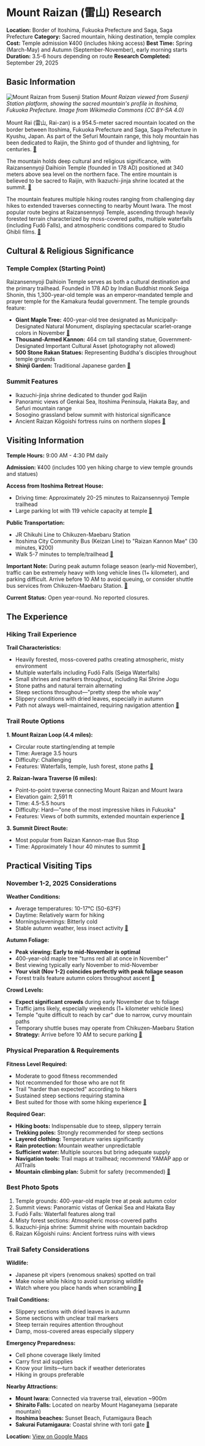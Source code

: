 # Mount Raizan (雷山) Research

**Location:** Border of Itoshima, Fukuoka Prefecture and Saga, Saga Prefecture
**Category:** Sacred mountain, hiking destination, temple complex
**Cost:** Temple admission ¥400 (includes hiking access)
**Best Time:** Spring (March-May) and Autumn (September-November), early morning starts
**Duration:** 3.5-6 hours depending on route
**Research Completed:** September 29, 2025

## Basic Information

![Mount Raizan from Susenji Station](https://upload.wikimedia.org/wikipedia/commons/1/1b/Mount_Raizan_from_platform_of_Susenji_Station.JPG)
*Mount Raizan viewed from Susenji Station platform, showing the sacred mountain's profile in Itoshima, Fukuoka Prefecture. Image from Wikimedia Commons (CC BY-SA 4.0)*

Mount Rai (雷山, Rai-zan) is a 954.5-meter sacred mountain located on the border between Itoshima, Fukuoka Prefecture and Saga, Saga Prefecture in Kyushu, Japan. As part of the Sefuri Mountain range, this holy mountain has been dedicated to Raijin, the Shinto god of thunder and lightning, for centuries. [🔗](https://en.wikipedia.org/wiki/Mount_Rai)

The mountain holds deep cultural and religious significance, with Raizansennyoji Daihioin Temple (founded in 178 AD) positioned at 340 meters above sea level on the northern face. The entire mountain is believed to be sacred to Raijin, with Ikazuchi-jinja shrine located at the summit. [🔗](https://en.wikipedia.org/wiki/Mount_Rai)

The mountain features multiple hiking routes ranging from challenging day hikes to extended traverses connecting to nearby Mount Iwara. The most popular route begins at Raizansennyoji Temple, ascending through heavily forested terrain characterized by moss-covered paths, multiple waterfalls (including Fudō Falls), and atmospheric conditions compared to Studio Ghibli films. [🔗](https://www.kyushuhiking.com/2018/06/raizan-and-iharayama-itoshima-hike.html)

## Cultural & Religious Significance

### Temple Complex (Starting Point)

Raizansennyoji Daihioin Temple serves as both a cultural destination and the primary trailhead. Founded in 178 AD by Indian Buddhist monk Seiga Shonin, this 1,300-year-old temple was an emperor-mandated temple and prayer temple for the Kamakura feudal government. The temple grounds feature:

- **Giant Maple Tree:** 400-year-old tree designated as Municipally-Designated Natural Monument, displaying spectacular scarlet-orange colors in November [🔗](https://danslegris.com/blogs/journal/raizan-sennyoji-daihioin-temple)
- **Thousand-Armed Kannon:** 464 cm tall standing statue, Government-Designated Important Cultural Asset (photography not allowed)
- **500 Stone Rakan Statues:** Representing Buddha's disciples throughout temple grounds
- **Shinji Garden:** Traditional Japanese garden [🔗](https://www.crossroadfukuoka.jp/en/spot/12260)

### Summit Features

- Ikazuchi-jinja shrine dedicated to thunder god Raijin
- Panoramic views of Genkai Sea, Itoshima Peninsula, Hakata Bay, and Sefuri mountain range
- Sosogino grassland below summit with historical significance
- Ancient Raizan Kōgoishi fortress ruins on northern slopes [🔗](https://en.wikipedia.org/wiki/Mount_Rai)

## Visiting Information

**Temple Hours:** 9:00 AM - 4:30 PM daily

**Admission:** ¥400 (includes 100 yen hiking charge to view temple grounds and statues)

**Access from Itoshima Retreat House:**
- Driving time: Approximately 20-25 minutes to Raizansennyoji Temple trailhead
- Large parking lot with 119 vehicle capacity at temple [🔗](https://www.crossroadfukuoka.jp/en/spot/12260)

**Public Transportation:**
- JR Chikuhi Line to Chikuzen-Maebaru Station
- Itoshima City Community Bus (Keizan Line) to "Raizan Kannon Mae" (30 minutes, ¥200)
- Walk 5-7 minutes to temple/trailhead [🔗](https://www.crossroadfukuoka.jp/en/spot/12260)

**Important Note:** During peak autumn foliage season (early-mid November), traffic can be extremely heavy with long vehicle lines (1+ kilometer), and parking difficult. Arrive before 10 AM to avoid queuing, or consider shuttle bus services from Chikuzen-Maebaru Station. [🔗](https://geishakai.pl/2021/11/autumn-leaves-at-raizan-sennyo-ji/)

**Current Status:** Open year-round. No reported closures.

## The Experience

### Hiking Trail Experience

**Trail Characteristics:**
- Heavily forested, moss-covered paths creating atmospheric, misty environment
- Multiple waterfalls including Fudō Falls (Seiga Waterfalls)
- Small shrines and markers throughout, including Rai Shrine Jogu
- Stone paths and natural terrain alternating
- Steep sections throughout—"pretty steep the whole way"
- Slippery conditions with dried leaves, especially in autumn
- Path not always well-maintained, requiring navigation attention [🔗](https://www.alltrails.com/trail/japan/fukuoka/mount-raizan-loop)

### Trail Route Options

**1. Mount Raizan Loop (4.4 miles):**
- Circular route starting/ending at temple
- Time: Average 3.5 hours
- Difficulty: Challenging
- Features: Waterfalls, temple, lush forest, stone paths [🔗](https://www.alltrails.com/trail/japan/fukuoka/mount-raizan-loop)

**2. Raizan-Iwara Traverse (6 miles):**
- Point-to-point traverse connecting Mount Raizan and Mount Iwara
- Elevation gain: 2,591 ft
- Time: 4.5-5.5 hours
- Difficulty: Hard—"one of the most impressive hikes in Fukuoka"
- Features: Views of both summits, extended mountain experience [🔗](https://www.kyushuhiking.com/2018/06/raizan-and-iharayama-itoshima-hike.html)

**3. Summit Direct Route:**
- Most popular from Raizan Kannon-mae Bus Stop
- Time: Approximately 1 hour 40 minutes to summit [🔗](https://en.wikipedia.org/wiki/Mount_Rai)

## Practical Visiting Tips

### November 1-2, 2025 Considerations

**Weather Conditions:**
- Average temperatures: 10-17°C (50-63°F)
- Daytime: Relatively warm for hiking
- Mornings/evenings: Bitterly cold
- Stable autumn weather, less insect activity [🔗](https://www.tsunagujapan.com/a-year-s-guide-on-fukuoka-s-weather-climate/)

**Autumn Foliage:**
- **Peak viewing: Early to mid-November is optimal**
- 400-year-old maple tree "turns red all at once in November"
- Best viewing typically early November to mid-November
- **Your visit (Nov 1-2) coincides perfectly with peak foliage season**
- Forest trails feature autumn colors throughout ascent [🔗](https://www.fukuoka-now.com/en/fukuoka-autumn-leaves-guide/)

**Crowd Levels:**
- **Expect significant crowds** during early November due to foliage
- Traffic jams likely, especially weekends (1+ kilometer vehicle lines)
- Temple "quite difficult to reach by car" due to narrow, curvy mountain paths
- Temporary shuttle buses may operate from Chikuzen-Maebaru Station
- **Strategy:** Arrive before 10 AM to secure parking [🔗](https://geishakai.pl/2021/11/autumn-leaves-at-raizan-sennyo-ji/)

### Physical Preparation & Requirements

**Fitness Level Required:**
- Moderate to good fitness recommended
- Not recommended for those who are not fit
- Trail "harder than expected" according to hikers
- Sustained steep sections requiring stamina
- Best suited for those with some hiking experience [🔗](https://www.alltrails.com/trail/japan/fukuoka/mount-raizan-loop)

**Required Gear:**
- **Hiking boots:** Indispensable due to steep, slippery terrain
- **Trekking poles:** Strongly recommended for steep sections
- **Layered clothing:** Temperature varies significantly
- **Rain protection:** Mountain weather unpredictable
- **Sufficient water:** Multiple sources but bring adequate supply
- **Navigation tools:** Trail maps at trailhead; recommend YAMAP app or AllTrails
- **Mountain climbing plan:** Submit for safety (recommended) [🔗](https://www.kyushuhiking.com/2018/06/raizan-and-iharayama-itoshima-hike.html)

### Best Photo Spots

1. Temple grounds: 400-year-old maple tree at peak autumn color
2. Summit views: Panoramic vistas of Genkai Sea and Hakata Bay
3. Fudō Falls: Waterfall features along trail
4. Misty forest sections: Atmospheric moss-covered paths
5. Ikazuchi-jinja shrine: Summit shrine with mountain backdrop
6. Raizan Kōgoishi ruins: Ancient fortress ruins with views

### Trail Safety Considerations

**Wildlife:**
- Japanese pit vipers (venomous snakes) spotted on trail
- Make noise while hiking to avoid surprising wildlife
- Watch where you place hands when scrambling [🔗](https://www.kyushuhiking.com/2018/06/raizan-and-iharayama-itoshima-hike.html)

**Trail Conditions:**
- Slippery sections with dried leaves in autumn
- Some sections with unclear trail markers
- Steep terrain requires attention throughout
- Damp, moss-covered areas especially slippery

**Emergency Preparedness:**
- Cell phone coverage likely limited
- Carry first aid supplies
- Know your limits—turn back if weather deteriorates
- Hiking in groups preferable

**Nearby Attractions:**
- **Mount Iwara:** Connected via traverse trail, elevation ~900m
- **Shiraito Falls:** Located on nearby Mount Haganeyama (separate mountain)
- **Itoshima beaches:** Sunset Beach, Futamigaura Beach
- **Sakurai Futamigaura:** Coastal shrine with torii gate [🔗](https://itoshima-now.com/en/itoshima-best-hikes/)

**Location:** [View on Google Maps](https://www.google.com/maps/place/33.478559,130.223232)